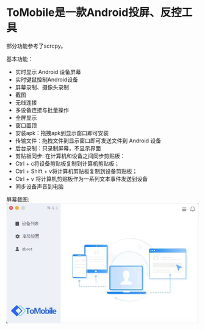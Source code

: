 # ToMobile是一款Android投屏、反控工具

部分功能参考了scrcpy。

基本功能：
- 实时显示 Android 设备屏幕
- 实时键鼠控制Android设备
- 屏幕录制、摄像头录制
- 截图
- 无线连接
- 多设备连接与批量操作
- 全屏显示
- 窗口置顶
- 安装apk：拖拽apk到显示窗口即可安装
- 传输文件：拖拽文件到显示窗口即可发送文件到 Android 设备
- 后台录制：只录制屏幕，不显示界面
- 剪贴板同步: 在计算机和设备之间同步剪贴板：
- Ctrl + c将设备剪贴板复制到计算机剪贴板；
- Ctrl + Shift + v将计算机剪贴板复制到设备剪贴板；
- Ctrl + v 将计算机剪贴板作为一系列文本事件发送到设备
- 同步设备声音到电脑

屏幕截图:
![''](https://raw.githubusercontent.com/linkedbyte/tomobile/main/screenshot/WechatIMG312.jpg)
